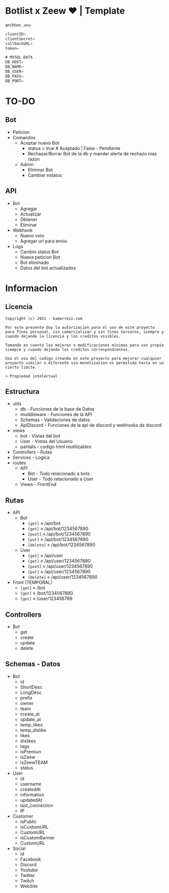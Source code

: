 # Botlist x Zeew ♥ | Template


archivo `.env`
```js
clientID=
clientSecret=
callbackURL=
token=

# MYSQL DATA
DB_HOST=
DB_NAME=
DB_USER=
DB_PASS=
DB_PORT=
````

# TO-DO 

## Bot
  - Peticion 
  - Comandos
    - Aceptar nuevo Bot
      - status = true # Aceptado | False - Pendiente
      - Rechazar/Borrar Bot de la db y mandar alerta de rechazo mas razon
    - Admin
      - Eliminar Bot
      - Cambiar estatus
## API
  - Bot
    - Agregar
    - Actualizar
    - Obtener
    - Eliminar
  - Webhook
    - Nuevo voto
    - Agregar url para envio
  - Logs
    - Cambio status Bot
    - Nueva peticion Bot
    - Bot eliminado
    - Datos del bot actualizados

# Informacion

## Licencia

```
Copyright (c) 2021 - kamerrezz.com

Por este presente doy la autorizacion para el uso de este proyecto para fines personal, sin comercializar y sin fines terceros, siempre y cuando dejando la licencia y los creditos visibles.

Tomando en cuenta las mejoras o modificaciones minimas para uso propio siempre y cuando dejando los creditos correspondientes.

Uso el uso del codigo creando en este proyecto para mejorar cualquier proyecto similar o diferente sin monetizacion es permitida hasta en un cierto limite.

> Propiedad intelectual

```

## Estructura
  - utils
    - db - Funciones de la base de Datos
    - muddleware - Funciones de la API
    - Schemas - Validaciones de datos
    - ApiDiscord - Funciones de la api de discord y webhooks de discord
  - views
    - bot - Vistas del bot
    - User - Vistas del Usuario
    - partials - codigo html reutilizables
  - Controllers - Rutas
  - Services - Logica
  - routes
    - API
      - Bot - Todo relacionado a bots
      - User - Todo relacionado a User
    - Views - FrontEnd

## Rutas
  - API
    - Bot
      - `[get]` » /api/bot
      - `[get]` » /api/bot/1234567890
      - `[post]` » /api/bot/1234567890
      - `[put]` » /api/bot/1234567890
      - `[delete]` » /api/bot/1234567890
    - User
      - `[get]` » /api/user
      - `[get]` » /api/user/1234567890
      - `[post]` » /api/user/1234567890
      - `[put]` » /api/user/1234567890
      - `[delete]` » /api/user/1234567890
  - Front (TEMPORAL)
    - `[get]` » /bot
    - `[get]` » /bot/1234567890
    - `[get]` » /user/123456789

## Controllers
  - Bot
    - get
    - create
    - update
    - delete

## Schemas - Datos
  - Bot
    - id
    - ShortDesc
    - LongDesc
    - prefix
    - owner
    - team
    - create_at
    - update_at
    - temp_likes
    - temp_dislike
    - likes
    - dislikes
    - tags
    - isPremiun
    - isZeew
    - isZeewTEAM
    - status
  - User
    - id
    - username
    - createdAt
    - information
    - updatedAt
    - last_connection
    - IP
  - Customer
    - isPublic
    - isCustomURL
    - CustomURL
    - isCustomBanner
    - CustomURL
  - Social
    - id
    - Facebook
    - Discord
    - Youtube
    - Twitter
    - Twitch
    - WebSite

 